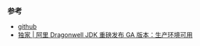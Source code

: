 

### 参考

* [github](https://github.com/alibaba/dragonwell8)
* [独家 | 阿里 Dragonwell JDK 重磅发布 GA 版本：生产环境可用](https://www.infoq.cn/article/McfDp6lggF0fk_7xvsiQ)